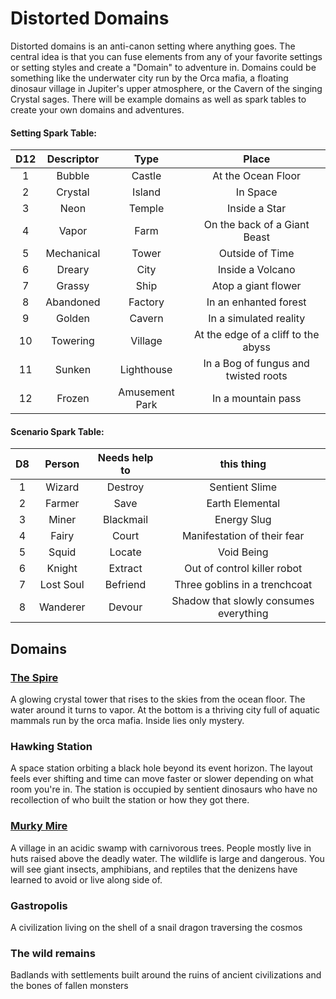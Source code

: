 # Distorted Domains

Distorted domains is an anti-canon setting where anything goes. The central idea is that you can fuse elements from any of your favorite settings or setting styles and create a "Domain" to adventure in.
Domains could be something like the underwater city run by the Orca mafia, a floating dinosaur village in Jupiter's upper atmosphere, or the Cavern of the singing Crystal sages. 
There will be example domains as well as spark tables to create your own domains and adventures.

#### Setting Spark Table:

D12 | Descriptor | Type    | Place  |
:-: | :-:        | :-:     | :-:
1   | Bubble     | Castle  | At the Ocean Floor
2   | Crystal    | Island  | In Space
3   | Neon       | Temple  | Inside a Star
4   | Vapor      | Farm    | On the back of a Giant Beast
5   | Mechanical | Tower   | Outside of Time
6   | Dreary     | City    | Inside a Volcano
7   | Grassy     | Ship    | Atop a giant flower
8   | Abandoned  | Factory | In an enhanted forest
9   | Golden     | Cavern  | In a simulated reality
10  | Towering   | Village | At the edge of a cliff to the abyss
11  | Sunken     | Lighthouse | In a Bog of fungus and twisted roots
12  | Frozen     | Amusement Park | In a mountain pass

#### Scenario Spark Table:

D8  | Person | Needs help to | this thing
:-: | :----: | :-----------: | :-----------:
1   | Wizard | Destroy       | Sentient Slime
2   | Farmer | Save          | Earth Elemental
3   | Miner  | Blackmail     | Energy Slug
4   | Fairy  | Court         | Manifestation of their fear
5   | Squid  | Locate        | Void Being
6   | Knight  | Extract      | Out of control killer robot
7   | Lost Soul | Befriend   | Three goblins in a trenchcoat
8   | Wanderer  | Devour     | Shadow that slowly consumes everything

## Domains

### [The Spire](https://pennylescroche.github.io/Distorted-Domains/setting/the-spire)

A glowing crystal tower that rises to the skies from the ocean floor. The water around it turns to vapor. At the bottom is a thriving city full of aquatic mammals run by the orca mafia. Inside lies only mystery.


### Hawking Station

A space station orbiting a black hole beyond its event horizon. The layout feels ever shifting and time can move faster or slower depending on what room you're in. The station is occupied by sentient dinosaurs who have no recollection of who built the station or how they got there.

### [Murky Mire](https://pennylescroche.github.io/Distorted-Domains/setting/murky-mire)

A village in an acidic swamp with carnivorous trees. People mostly live in huts raised above the deadly water. The wildlife is large and dangerous. You will see giant insects, amphibians, and reptiles that the denizens have learned to avoid or live along side of.

### Gastropolis

A civilization living on the shell of a snail dragon traversing the cosmos

### The wild remains

Badlands with settlements built around the ruins of ancient civilizations and the bones of fallen monsters